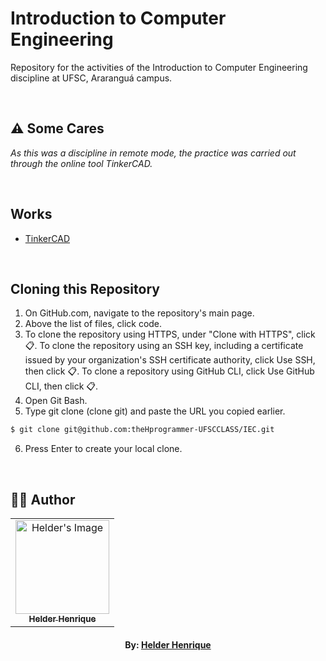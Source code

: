 # Introduction to Computer Engineering
Repository for the activities of the Introduction to Computer Engineering discipline at UFSC, Araranguá campus.

<br>

## ⚠️ Some Cares
*_As this was a discipline in remote mode, the practice was carried out through the online tool TinkerCAD._*

<br>

## Works

- [TinkerCAD](https://www.tinkercad.com/users/fH4thi9ABa2?category=circuits&sort=likes&view_mode=default)

<br>

## Cloning this Repository
1. On GitHub.com, navigate to the repository's main page.
2. Above the list of files, click code.
3. To clone the repository using HTTPS, under "Clone with HTTPS", click 📋. To clone the repository using an SSH key, including a certificate issued by your organization's SSH certificate authority, click Use SSH, then click 📋. To clone a repository using GitHub CLI, click Use GitHub CLI, then click 📋.
4. Open Git Bash.
5. Type git clone (clone git) and paste the URL you copied earlier.
```bash
$ git clone git@github.com:theHprogrammer-UFSCCLASS/IEC.git
```
6. Press Enter to create your local clone.

<br>

## 👨‍💻 Author

<table align="center">
    <tr>
        <td align="center">
            <a href="https://github.com/theHprogrammer">
                <img src="https://avatars.githubusercontent.com/u/79870881?v=4" width="150px;" alt="Helder's Image" />
                <br />
                <sub><b>Helder Henrique</b></sub>
            </a>
        </td>    
    </tr>
</table>
<h4 align="center">
   By: <a href="https://www.linkedin.com/in/theHprogrammer/" target="_blank"> Helder Henrique </a>
</h4>
